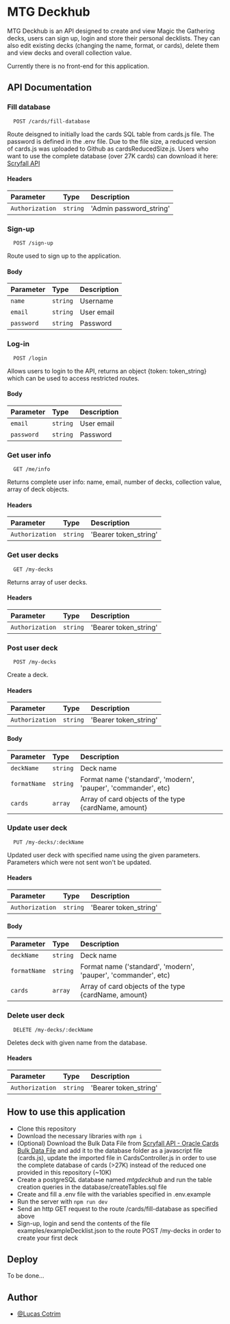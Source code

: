 # MTG Deckhub

MTG Deckhub is an API designed to create and view Magic the Gathering decks, users can sign up, login and store their personal decklists.
They can also edit existing decks (changing the name, format, or cards), delete them and view decks and overall collection value.

Currently there is no front-end for this application.


## API Documentation



### Fill database
```
  POST /cards/fill-database
```
Route deisgned to initially load the cards SQL table from cards.js file. The password is defined in the .env file.
Due to the file size, a reduced version of cards.js was uploaded to Github as cardsReducedSize.js.
Users who want to use the complete database (over 27K cards) can download it here:
[Scryfall API](https://scryfall.com/docs/api/bulk-data)

#### Headers
| Parameter   | Type       | Description                           |
| :---------- | :--------- | :---------------------------------- |
| `Authorization` | `string` | 'Admin password_string' |




### Sign-up
```
  POST /sign-up
```
Route used to sign up to the application.
#### Body
| Parameter   | Type       | Description                           |
| :---------- | :--------- | :---------------------------------- |
| `name` | `string` | Username |
| `email` | `string` | User email |
| `password` | `string` | Password |




### Log-in
```
  POST /login
```
Allows users to login to the API, returns an object {token: token_string} which can be used to access restricted routes.
#### Body
| Parameter   | Type       | Description                           |
| :---------- | :--------- | :---------------------------------- |
| `email` | `string` | User email |
| `password` | `string` | Password |




### Get user info
```
  GET /me/info
```
Returns complete user info: name, email, number of decks, collection value, array of deck objects.

#### Headers
| Parameter   | Type       | Description                           |
| :---------- | :--------- | :---------------------------------- |
| `Authorization` | `string` | 'Bearer token_string' |



### Get user decks
```
  GET /my-decks
```
Returns array of user decks.

#### Headers
| Parameter   | Type       | Description                           |
| :---------- | :--------- | :---------------------------------- |
| `Authorization` | `string` | 'Bearer token_string' |



### Post user deck
```
  POST /my-decks
```
Create a deck.

#### Headers
| Parameter   | Type       | Description                           |
| :---------- | :--------- | :---------------------------------- |
| `Authorization` | `string` | 'Bearer token_string' |

#### Body
| Parameter   | Type       | Description                           |
| :---------- | :--------- | :---------------------------------- |
| `deckName` | `string` | Deck name |
| `formatName` | `string` | Format name ('standard', 'modern', 'pauper', 'commander', etc) |
| `cards` | `array` | Array of card objects of the type {cardName, amount} |




### Update user deck
```
  PUT /my-decks/:deckName
```
Updated user deck with specified name using the given parameters. Parameters which were not sent won't be updated.
#### Headers
| Parameter   | Type       | Description                           |
| :---------- | :--------- | :---------------------------------- |
| `Authorization` | `string` | 'Bearer token_string' |

#### Body
| Parameter   | Type       | Description                           |
| :---------- | :--------- | :---------------------------------- |
| `deckName` | `string` | Deck name |
| `formatName` | `string` | Format name ('standard', 'modern', 'pauper', 'commander', etc) |
| `cards` | `array` | Array of card objects of the type {cardName, amount} |




### Delete user deck
```
  DELETE /my-decks/:deckName
```
Deletes deck with given name from the database.
#### Headers
| Parameter   | Type       | Description                           |
| :---------- | :--------- | :---------------------------------- |
| `Authorization` | `string` | 'Bearer token_string' |



## How to use this application

* Clone this repository
* Download the necessary libraries with ```npm i```
* (Optional) Download the Bulk Data File from [Scryfall API - Oracle Cards Bulk Data File]([https://scryfall.com/docs/api/bulk-data](https://data.scryfall.io/oracle-cards/oracle-cards-20221110220303.json)) and add it to the database folder as a javascript file (cards.js), update the imported file in CardsController.js in order to use the complete database of cards (>27K) instead of the reduced one provided in this repository (~10K)
* Create a postgreSQL database named *mtgdeckhub* and run the table creation queries in the database/createTables.sql file
* Create and fill a .env file with the variables specified in .env.example
* Run the server with ```npm run dev```
* Send an http GET request to the route /cards/fill-database as specified above
* Sign-up, login and send the contents of the file examples/exampleDecklist.json to the route POST /my-decks in order to create your first deck




## Deploy

To be done...



  
## Author

- [@Lucas Cotrim](https://github.com/LucasPCotrim)


